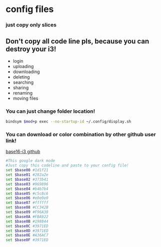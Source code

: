 # config files
### just copy only slices
## Don't copy all code line pls, because you can destroy your i3!

-   login
-   uploading
-   downloading
-   deleting
-   searching
-   sharing
-   renaming
-   moving files

### You can just change folder location!
```bash
bindsym $mod+p exec --no-startup-id ~/.config/display.sh 
```
### You can download or color combination by other github user link!
[base16-i3 github](https://github.com/khamer/base16-i3/tree/master/themes)
```bash
#This google dark mode
#Just copy this codeline and paste to your config file!
set $base00 #1d1f21
set $base01 #282a2e
set $base02 #373b41
set $base03 #969896
set $base04 #b4b7b4
set $base05 #c5c8c6
set $base06 #e0e0e0
set $base07 #ffffff
set $base08 #CC342B
set $base09 #F96A38
set $base0A #FBA922
set $base0B #198844
set $base0C #3971ED
set $base0D #3971ED
set $base0E #A36AC7
set $base0F #3971ED
```
